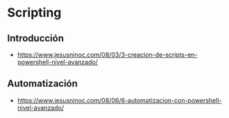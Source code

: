 # Scripting

## Introducción
* https://www.jesusninoc.com/08/03/3-creacion-de-scripts-en-powershell-nivel-avanzado/

## Automatización
* https://www.jesusninoc.com/08/06/6-automatizacion-con-powershell-nivel-avanzado/
